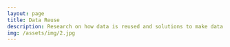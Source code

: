 ```yaml
---
layout: page
title: Data Reuse
description: Research on how data is reused and solutions to make data more valuable.
img: /assets/img/2.jpg
---
```

